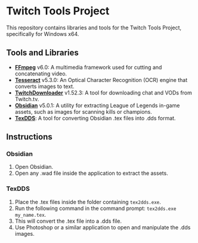 # Twitch Tools Project

This repository contains libraries and tools for the Twitch Tools Project, specifically for Windows x64.

## Tools and Libraries

- [**FFmpeg**](https://github.com/FFmpeg/FFmpeg) v6.0: A multimedia framework used for cutting and concatenating video.
- [**Tesseract**](https://github.com/tesseract-ocr/tesseract) v5.3.0: An Optical Character Recognition (OCR) engine that converts images to text.
- [**TwitchDownloader**](https://github.com/lay295/TwitchDownloader) v1.52.3: A tool for downloading chat and VODs from Twitch.tv.
- [**Obsidian**](https://github.com/Crauzer/Obsidian) v5.0.1: A utility for extracting League of Legends in-game assets, such as images for scanning kills or champions.
- [**TexDDS**](https://github.com/Morilli/Ritoddstex): A tool for converting Obsidian .tex files into .dds format.

## Instructions

### Obsidian

1. Open Obsidian.
2. Open any .wad file inside the application to extract the assets.

### TexDDS

1. Place the .tex files inside the folder containing `tex2dds.exe`.
2. Run the following command in the command prompt: `tex2dds.exe my_name.tex`.
3. This will convert the .tex file into a .dds file.
4. Use Photoshop or a similar application to open and manipulate the .dds images.
